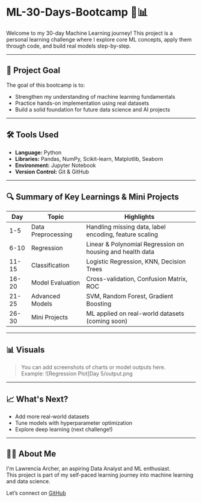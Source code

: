 # ML-30-Days-Bootcamp 🧠📊

Welcome to my 30-day Machine Learning journey! This project is a personal learning challenge where I explore core ML concepts, apply them through code, and build real models step-by-step.

---

## 📌 Project Goal

The goal of this bootcamp is to:
- Strengthen my understanding of machine learning fundamentals
- Practice hands-on implementation using real datasets
- Build a solid foundation for future data science and AI projects

---

## 🛠 Tools Used

- **Language:** Python  
- **Libraries:** Pandas, NumPy, Scikit-learn, Matplotlib, Seaborn  
- **Environment:** Jupyter Notebook  
- **Version Control:** Git & GitHub  

---

## 🔍 Summary of Key Learnings & Mini Projects

| Day | Topic | Highlights |
|-----|-------|-----------|
| 1-5 | Data Preprocessing | Handling missing data, label encoding, feature scaling |
| 6-10 | Regression | Linear & Polynomial Regression on housing and health data |
| 11-15 | Classification | Logistic Regression, KNN, Decision Trees |
| 16-20 | Model Evaluation | Cross-validation, Confusion Matrix, ROC |
| 21-25 | Advanced Models | SVM, Random Forest, Gradient Boosting |
| 26-30 | Mini Projects | ML applied on real-world datasets (coming soon) |

---

## 📊 Visuals

> You can add screenshots of charts or model outputs here.  
Example:
![Regression Plot]Day 5/output.png

---

## 📈 What's Next?

- Add more real-world datasets
- Tune models with hyperparameter optimization
- Explore deep learning (next challenge!)

---

## 🙋‍♀️ About Me

I'm Lawrencia Archer, an aspiring Data Analyst and ML enthusiast.  
This project is part of my self-paced learning journey into machine learning and data science.

Let’s connect on [GitHub](https://github.com/llawlaw23)
